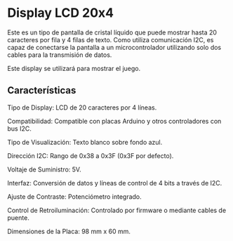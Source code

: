 # Display LCD 20x4

Este es un tipo de pantalla de cristal líquido que puede mostrar hasta 20 caracteres por fila y 4 filas de texto. Como utiliza comunicación I2C, es capaz de conectarse la pantalla a un microcontrolador utilizando solo dos cables para la transmisión de datos.

Este display se utilizará para mostrar el juego.

## Características

Tipo de Display: LCD de 20 caracteres por 4 líneas.

Compatibilidad: Compatible con placas Arduino y otros controladores con bus I2C.

Tipo de Visualización: Texto blanco sobre fondo azul.

Dirección I2C: Rango de 0x38 a 0x3F (0x3F por defecto).

Voltaje de Suministro: 5V.

Interfaz: Conversión de datos y líneas de control de 4 bits a través de I2C.

Ajuste de Contraste: Potenciómetro integrado.

Control de Retroiluminación: Controlado por firmware o mediante cables de puente.

Dimensiones de la Placa: 98 mm x 60 mm.
